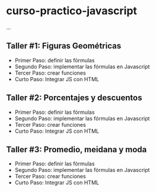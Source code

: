 # curso-practico-javascript


...

## Taller #1: Figuras Geométricas

- Primer Paso: definir las fórmulas
- Segundo Paso: implementar las fórmulas en Javascript
- Tercer Paso: crear funciones
- Curto Paso: Integrar JS con HTML

## Taller #2: Porcentajes y descuentos

- Primer Paso: definir las fórmulas
- Segundo Paso: implementar las fórmulas en Javascript
- Tercer Paso: crear funciones
- Curto Paso: Integrar JS con HTML

## Taller #3: Promedio, meidana y moda

- Primer Paso: definir las fórmulas
- Segundo Paso: implementar las fórmulas en Javascript
- Tercer Paso: crear funciones
- Curto Paso: Integrar JS con HTML
